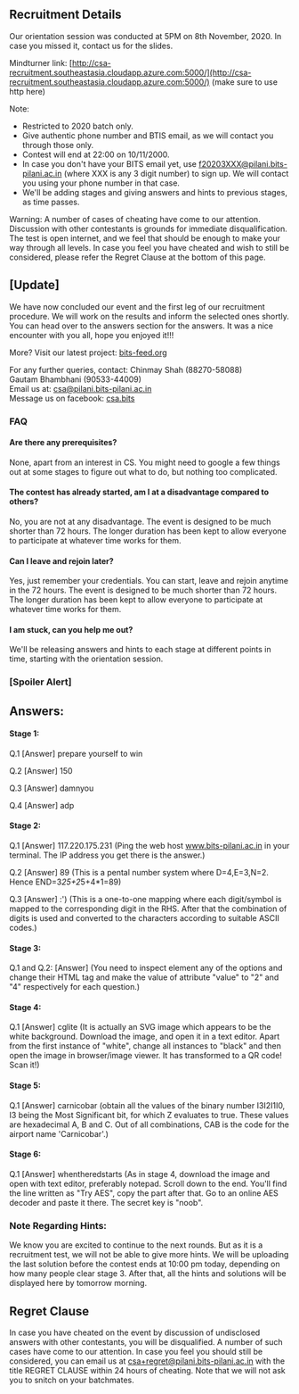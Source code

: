 ## Recruitment Details

Our orientation session was conducted at 5PM on 8th November, 2020. In case you missed it, contact us for the slides.

Mindturner link: [http://csa-recruitment.southeastasia.cloudapp.azure.com:5000/](http://csa-recruitment.southeastasia.cloudapp.azure.com:5000/)
(make sure to use http here)      


Note: 
- Restricted to 2020 batch only. 
- Give authentic phone number and BTIS email, as we will contact you through those only.
- Contest will end at 22:00 on 10/11/2000.
- In case you don't have your BITS email yet, use f20203XXX@pilani.bits-pilani.ac.in (where XXX is any 3 digit number) to sign up. We will contact you using your phone number in that case.
- We'll be adding stages and giving answers and hints to previous stages, as time passes. 

Warning: A number of cases of cheating have come to our attention. Discussion with other contestants is grounds for immediate disqualification. The test is open internet, and we feel that should be enough to make your way through all levels. In case you feel you have cheated and wish to still be considered, please refer the Regret Clause at the bottom of this page.

## [Update]

We have now concluded our event and the first leg of our recruitment procedure. We will work on the results and inform the selected ones shortly. You can head over to the answers section for the answers. It was a nice encounter with you all, hope you enjoyed it!!!

More?
Visit our latest project: [bits-feed.org](https://bits-feed.org)


For any further queries, contact:
Chinmay Shah (88270-58088)  
Gautam Bhambhani (90533-44009)  
Email us at: csa@pilani.bits-pilani.ac.in  
Message us on facebook: [csa.bits](https://www.facebook.com/csa.bits)  

### FAQ

#### Are there any prerequisites?

None, apart from an interest in CS. You might need to google a few things out at some stages to figure out what to do, but nothing too complicated.

#### The contest has already started, am I at a disadvantage compared to others?

No, you are not at any disadvantage. The event is designed to be much shorter than 72 hours. The longer duration has been kept to allow everyone to participate at whatever time works for them.

#### Can I leave and rejoin later?

Yes, just remember your credentials. You can start, leave and rejoin anytime in the 72 hours. The event is designed to be much shorter than 72 hours. The longer duration has been kept to allow everyone to participate at whatever time works for them.

#### I am stuck, can you help me out?

We'll be releasing answers and hints to each stage at different points in time, starting with the orientation session.

### [Spoiler Alert]
## Answers:
#### Stage 1:
Q.1 [Answer] prepare yourself to win

Q.2 [Answer] 150

Q.3 [Answer] damnyou

Q.4 [Answer] adp

#### Stage 2:
Q.1 [Answer] 117.220.175.231 (Ping the web host www.bits-pilani.ac.in in your terminal. The IP address you get there is the answer.)

Q.2 [Answer] 89 (This is a pental number system where D=4,E=3,N=2. Hence END=3*25+2*5+4*1=89)

Q.3 [Answer] :') (This is a one-to-one mapping where each digit/symbol is mapped to the corresponding digit in the RHS. After that the combination of digits is used and converted to the characters according to suitable ASCII codes.)

#### Stage 3:
Q.1 and Q.2: [Answer] (You need to inspect element any of the options and change their HTML tag and make the value of attribute "value" to "2" and "4" respectively for each question.)

#### Stage 4:
Q.1 [Answer] cglite (It is actually an SVG image which appears to be the white background. Download the image, and open it in a text editor. Apart from the first instance of "white", change all instances to "black" and then open the image in browser/image viewer. It has transformed to a QR code! Scan it!)

#### Stage 5:
Q.1 [Answer] carnicobar (obtain all the values of the binary number I3I2I1I0, I3 being the Most Significant bit, for which Z evaluates to true. These values are hexadecimal A, B and C. Out of all combinations, CAB is the code for the airport name 'Carnicobar'.)

#### Stage 6:
Q.1 [Answer] whentheredstarts (As in stage 4, download the image and open with text editor, preferably notepad. Scroll down to the end. You'll find the line written as "Try AES", copy the part after that. Go to an online AES decoder and paste it there. The secret key is "noob". 

### Note Regarding Hints:
We know you are excited to continue to the next rounds. But as it is a recruitment test, we will not be able to give more hints. We will be uploading the last solution before the contest ends at 10:00 pm today, depending on how many people clear stage 3. After that, all the hints and solutions will be displayed here by tomorrow morning. 


## Regret Clause

In case you have cheated on the event by discussion of undisclosed answers with other contestants, you will be disqualified. A number of such cases have come to our attention. In case you feel you should still be considered, you can email us at csa+regret@pilani.bits-pilani.ac.in with the title REGRET CLAUSE within 24 hours of cheating. Note that we will not ask you to snitch on your batchmates.

